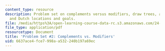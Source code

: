 ```yaml
---
content_type: resource
description: Problem set on complements versus modifiers, draw trees, and English
  and Dutch locations and goals.
file: /media/https%3A/open-learning-course-data-rc.s3.amazonaws.com/24-902-language-and-its-structure-ii-syntax-fall-2003/6637ace4fce7998aa532240b197a69ec_ps_2_2003.pdf
file_type: application/pdf
resourcetype: Document
title: 'Problem Set #2: Complements vs. Modifiers'
uid: 6637ace4-fce7-998a-a532-240b197a69ec
---
```

